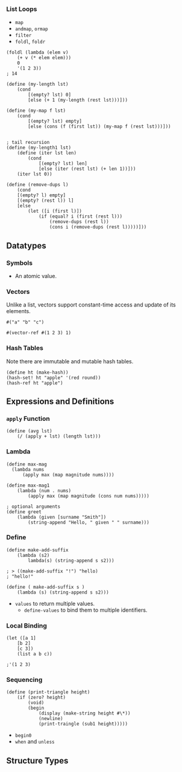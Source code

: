 ### List Loops

- `map`
- `andmap`, `ormap`
- `filter`
- `foldl`, `foldr`

```racket
(foldl (lambda (elem v)
	(+ v (* elem elem)))
	0
	'(1 2 3))
; 14

(define (my-length lst)
	(cond
		[(empty? lst) 0]
		[else (+ 1 (my-length (rest lst)))]))
		
(define (my-map f lst)
	(cond
		[(empty? lst) empty]
		[else (cons (f (first lst)) (my-map f (rest lst)))]))
		
		
; tail recursion
(define (my-length1 lst)
	(define (iter lst len)
		(cond
			[(empty? lst) len]
			[else (iter (rest lst) (+ len 1))]))
	(iter lst 0))
	
(define (remove-dups l)
	(cond 
	[(empty? l) empty]
	[(empty? (rest l)) l]
	[else
		(let ([i (first l)])
			(if (equal? i (first (rest l)))
				(remove-dups (rest l))
				(cons i (remove-dups (rest l)))))]))
```


## Datatypes

### Symbols

- An atomic value.

### Vectors

Unlike a list, vectors support constant-time access and update of its elements.

```racket
#("a" "b" "c")

#(vector-ref #(1 2 3) 1)
```

### Hash Tables

Note there are immutable and mutable hash tables.

```racket
(define ht (make-hash))
(hash-set! ht "apple" '(red round))
(hash-ref ht "apple")
```

## Expressions and Definitions

### `apply` Function

```racket
(define (avg lst)
	(/ (apply + lst) (length lst)))
```

### Lambda

```racket
(define max-mag
  (lambda nums
      (apply max (map magnitude nums))))
	  
(define max-mag1
	(lambda (num . nums)
		(apply max (map magnitude (cons num nums)))))
		
; optional arguments
(define greet
	(lambda (given [surname "Smith"])
		(string-append "Hello, " given " " surname)))
```

### Define

```racket
(define make-add-suffix
	(lambda (s2)
		lambda(s) (string-append s s2)))

; > ((make-add-suffix "!") "hello)
; "hello!"

(define ( make-add-suffix s )
	(lambda (s) (string-append s s2)))
```

- `values` to return multiple values.
  - `define-values` to bind them to multiple identifiers.
  
### Local Binding

```racket
(let ([a 1]
	[b 2]
	[c 3])
	(list a b c))

;'(1 2 3)

```

### Sequencing

```racket
(define (print-triangle height)
	(if (zero? height)
		(void)
		(begin
			(display (make-string height #\*))
			(newline)
			(print-traingle (sub1 height)))))
```

- `begin0`
- `when` and `unless`

## Structure Types

```racket
